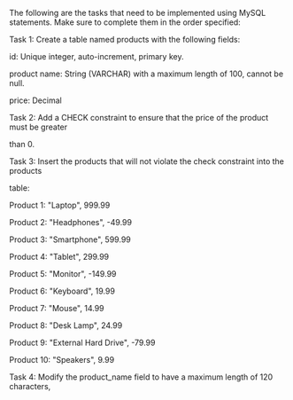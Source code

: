 The following are the tasks that need to be implemented using MySQL statements. Make sure to complete them in the order specified:

Task 1: Create a table named products with the following fields:

id: Unique integer, auto-increment, primary key.

product name: String (VARCHAR) with a maximum length of 100, cannot be null.

price: Decimal

Task 2: Add a CHECK constraint to ensure that the price of the product must be greater

than 0.

Task 3: Insert the products that will not violate the check constraint into the products

table:

Product 1: "Laptop", 999.99

Product 2: "Headphones", -49.99

Product 3: "Smartphone", 599.99

Product 4: "Tablet", 299.99

Product 5: "Monitor", -149.99

Product 6: "Keyboard", 19.99

Product 7: "Mouse", 14.99

Product 8: "Desk Lamp", 24.99

Product 9: "External Hard Drive", -79.99

Product 10: "Speakers", 9.99

Task 4: Modify the product_name field to have a maximum length of 120 characters,
